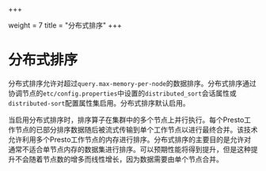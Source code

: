 +++

weight = 7
title = "分布式排序"
+++

# 分布式排序

分布式排序允许对超过`query.max-memory-per-node`的数据排序。分布式排序通过协调节点的`etc/config.properties`中设置的`distributed_sort`会话属性或`distributed-sort`配置属性集启用。分布式排序默认启用。

当启用分布式排序时，排序算子在集群中的多个节点上并行执行。每个Presto工作节点的已部分排序数据随后被流式传输到单个工作节点以进行最终合并。该技术允许利用多个Presto工作节点的内存进行排序。分布式排序的主要目的是允许对通常不适合单节点内存的数据集进行排序。可以预期性能将得到提升，但是这种提升不会随着节点数的增多而线性增长，因为数据需要由单个节点合并。